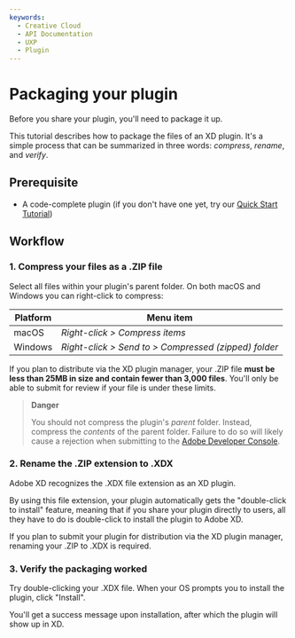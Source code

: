 ```yaml
---
keywords:
  - Creative Cloud
  - API Documentation
  - UXP
  - Plugin
---
```


# Packaging your plugin

Before you share your plugin, you'll need to package it up.

This tutorial describes how to package the files of an XD plugin. It's a simple process that can be summarized in three words: _compress_, _rename_, and _verify_.

## Prerequisite

- A code-complete plugin (if you don't have one yet, try our [Quick Start Tutorial](/develop/tutorials/quick-start/))

## Workflow

### 1. Compress your files as a .ZIP file

Select all files within your plugin's parent folder. On both macOS and Windows you can right-click to compress:

| Platform | Menu item                                            |
| -------- | ---------------------------------------------------- |
| macOS    | _Right-click > Compress items_                       |
| Windows  | _Right-click > Send to > Compressed (zipped) folder_ |

If you plan to distribute via the XD plugin manager, your .ZIP file **must be less than 25MB in size and contain fewer than 3,000 files**. You'll only be able to submit for review if your file is under these limits.

> **Danger**
>
> You should not compress the plugin's _parent_ folder. Instead, compress the _contents_ of the parent folder. Failure to do so will likely cause a rejection when submitting to the [Adobe Developer Console](https://console.adobe.io/projects).

### 2. Rename the .ZIP extension to .XDX

Adobe XD recognizes the .XDX file extension as an XD plugin.

By using this file extension, your plugin automatically gets the "double-click to install" feature, meaning that if you share your plugin directly to users, all they have to do is double-click to install the plugin to Adobe XD.

If you plan to submit your plugin for distribution via the XD plugin manager, renaming your .ZIP to .XDX is required.

### 3. Verify the packaging worked

Try double-clicking your .XDX file. When your OS prompts you to install the plugin, click "Install".

You'll get a success message upon installation, after which the plugin will show up in XD.
